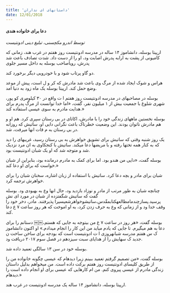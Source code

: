```yaml
---
title: 'داستانهای ای نداران'
date: 12/01/2018
---
```


#### دعا برای خانواده هندی

_توسط اندرو مکچسنی، تبلیغ دینی ادونتیست_

ارپیتا بوسله، دانشاموز ۱۴ ساله در مدرسه ادونتیست روز هفتم در غرب هند، زمانی که کامیونی از پشت به ارابه پدرش اصابت  ود، او را از دست داد. شدت تصادف باعث شد پدرش، روياصاحب بوسله به داخل مسیر جلوی

دو گاو پرتاب شود و با خودرویی دیگر برخورد کند.

هراس و شوک ایجاد شده از مرگ وی باعث شد مادرش که کر و  ل است،
پیش از موعد وضع حمل کند. ارپیتا بوسله یک ماه زود به دنیا امد.

بوسله در مصاحبهای در مدرسه ادونتیست روز هفتم ا ت واقع در ۳۰ کیلومری کو پور، شهری شلوغ با جمعیت بیش از ۱ میلیون نفر، گفت، «اما خدا توانست از مرگ پدرم برای هدایت مادرم به سوی عیسی استفاده کند.»

بوسله نخستین ماههای زندگی خود را با مادرش، اکاتای در بی رستان سپری کرد. هم او و هم مادرش ناتوان بودند. این وضعیت خطرناک باعث نگرانی دایی
او، ساتیش که روزانه در بی رستان به م قات انها میرفت، شد.

یک روز شنبه وقتی که ساتیش برای تشویق خواهرش به بی رستان رسید، غریبهای را دید که به کنار همه تختها رفته و با مریضها دعا میکند. ساتیش با کنجکاوی به ان مرد نزدیک شد و متوجه شد که او یک شبان
ادونتیست بود.

بوسله گفت، «دایی من هندو بود. اما برای کمک به مادرم درمانده بود،
بنابراین از شبان خواست که برای او دعا کند.»

شبان برای مادر و بچه دعا کرد. ساتیش با استفاده از زبان اشاره، سخنان
شبان را برای خواهرش ترجمه کرد.

چنانچه شبان به طور مرتب از مادر و نوزاد بازدید  ود، حال انها  وع
به بهبودی  ود. بوسله گفت که ساتیش شگفتزده از شبان در مورد ای نش پرسید.پسازچندمامطالعهکتابمقّدس،ساتیشوخواهرشعیسیرا پذیرفتند. مادر، دخر خود را وقف خدا  ود و از زمانی که  وع به حرف زدن
کرد، به او اموخت که هر روز ساعت ۷ ع  دعا کند.

بوسله گفت، «هر روز در ساعت ۷ ع  من بیتوجه به جایی که هستم،￼￼ دستانم را برای دعا به هم میگیرم. تا جایی که یادم میاید من این کار را انجام میدادم.» او اکنون دانشاموز ک س هفتم مدرسه شبانهروزی ا ت ادونتیست است که بودجه برای ساخن ساخت ن جدید ک سهایش را از
هدایای سبت سیزدهم در فصل سوم ۲۰۱۷ دریافت  ود.

بوسله خود در سن ۱۳ سالگی تعمید داده شد.

بوسله گفت، «من تصمیم گرفتم تعمید ببینم زیرا دیدهام که عیسی چگونه
خانواده من را از طریق کلیسای ادونتیست روز هفتم برکت داده است. من میخواهم بدلیل داستان زندگی مادرم از عیسی پیروی کنم. من  ام کارهایی که عیسی برای او انجام داده است را دیدهام.»

ارپیتا بوسله، دانشاموز ۱۴ ساله یک مدرسه ادونتیست در غرب هند.